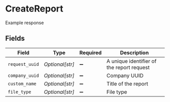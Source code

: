 # CreateReport

Example response


## Fields

| Field                                     | Type                                      | Required                                  | Description                               |
| ----------------------------------------- | ----------------------------------------- | ----------------------------------------- | ----------------------------------------- |
| `request_uuid`                            | *Optional[str]*                           | :heavy_minus_sign:                        | A unique identifier of the report request |
| `company_uuid`                            | *Optional[str]*                           | :heavy_minus_sign:                        | Company UUID                              |
| `custom_name`                             | *Optional[str]*                           | :heavy_minus_sign:                        | Title of the report                       |
| `file_type`                               | *Optional[str]*                           | :heavy_minus_sign:                        | File type                                 |